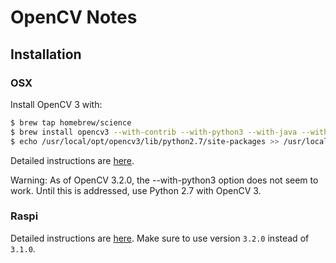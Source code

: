 # OpenCV Notes

## Installation

### OSX

Install OpenCV 3 with:

```bash
$ brew tap homebrew/science
$ brew install opencv3 --with-contrib --with-python3 --with-java --with-examples 
$ echo /usr/local/opt/opencv3/lib/python2.7/site-packages >> /usr/local/lib/python2.7/site-packages/opencv3.pth
```

Detailed instructions are 
[here](http://www.pyimagesearch.com/2016/12/19/install-opencv-3-on-macos-with-homebrew-the-easy-way/).

<aside class="warning">
Warning: As of OpenCV 3.2.0, the --with-python3 option does not seem to work. Until this is 
addressed, use Python 2.7 with OpenCV 3.
</aside>

### Raspi

Detailed instructions are 
[here](http://www.pyimagesearch.com/2016/04/18/install-guide-raspberry-pi-3-raspbian-jessie-opencv-3/).
Make sure to use version `3.2.0` instead of `3.1.0`.
